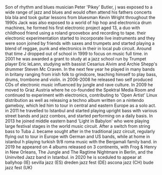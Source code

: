Son of rhythm and blues musician Peter 'Pikey' Butler, j was exposed to a wide range of jazz and blues and would often attend his fathers concerts bla bla and took guitar lessons from bluesman Kevin Wright throughout the 1990s Jack was also exposed to a world of hip hop and electronica drum machines, he formed his first electronic project aged 13, a duo with childhood friend using a roland groovebox and recording to tape. their electronic experimentation started to incorporate live instruments and they were soon joined by friends with saxes and trumpets and started playing a blend of reggae, punk and electronics in their in local pub circuit. Around that time J dropped out of school in 1999 to focus on music full time. in 2001 he was awarded a grant to study at a jazz school run by Trumpet player Eric leLann, studying with bassist Cesarius Alvim and Archie Shepp's drummer Steven Mc Craven. In the next few year he played in many bands in britany ranging from irish folk to grindcore, teaching himself to play bass, drums, trombone and violin. in 2006-2008 he released two self produced CDs of electronic music influenced by jungle and rave culture. In 2009 he moved to Graz Austria where he co-founded the Spektral Media Room and continued to experiment with electronics, contributing to 'Open Artist' Linux distribution as well as releasing a techno album written on a nintendo gameboy, which led him to tour in central and eastern Europe as a solo act. in 2011 he travelled to Istanbul and started playing upright bass with various street bands and jazz combos, and started performing on a daily basis. In 2013 he joined middle eastern band 'Light in Babylon' who were playing large festival stages in the world music circuit. After a switch from string bass to Tuba J. became sought after in the traditional jazz circuit, regularly flying out to tour in Europe with German and US bands, while at home in istanbul h playing turkish 9/8 roma music with the Bergamali family band. in 2019 he appeared on 4 albums released on 3 continents, with Frog & Henry in New Orleans, The Jungle and The Ragtime Nightmare in Berlin, and the Uninvited Jazz band in Istanbul. in 2020 he is sceduled to appear at ballyhop (IE) sevilla jazz (ES) dreden jazz fest (DE) ascona jazz (CH) bude jazz fest (UK)

